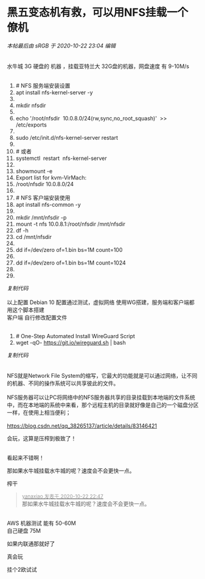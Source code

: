 # 黑五变态机有救，可以用NFS挂载一个僚机


<i class="pstatus"> 本帖最后由 sRGB 于 2020-10-22 23:04 编辑 </i><br />
<br />
<img id="aimg_wR01h" onclick="zoom(this, this.src, 0, 0, 0)" class="zoom" src="https://i.loli.net/2020/10/22/VltEuXR1oYhdIxN.png" onmouseover="img_onmouseoverfunc(this)" onload="thumbImg(this)" border="0" alt="" /><br />
<br />
水牛城 3G 硬盘的 机器 ，挂载亚特兰大 32G盘的机器，网盘速度 有 9-10M/s<br />
<br /><div class="blockcode"><div id="code_SMI"><ol><li># NFS 服务端安装设置<br /><li>apt install nfs-kernel-server -y<br /><li><br /><li>mkdir nfsdir<br /><li><br /><li>echo '/root/nfsdir&nbsp;&nbsp;10.0.8.0/24(rw,sync,no_root_squash)'&nbsp;&nbsp;&gt;&gt; /etc/exports<br /><li><br /><li>sudo /etc/init.d/nfs-kernel-server restart<br /><li><br /><li># 或者<br /><li>systemctl&nbsp;&nbsp;restart&nbsp;&nbsp;nfs-kernel-server<br /><li><br /><li>showmount -e<br /><li>Export list for kvm-VirMach:<br /><li>/root/nfsdir 10.0.8.0/24<br /><li><br /><li># NFS 客户端安装使用<br /><li>apt install nfs-common -y<br /><li><br /><li>mkdir /mnt/nfsdir -p<br /><li>mount -t nfs 10.0.8.1:/root/nfsdir /mnt/nfsdir<br /><li>df -h<br /><li>cd /mnt/nfsdir<br /><li><br /><li>dd if=/dev/zero of=1.bin bs=1M count=100<br /><li><br /><li>dd if=/dev/zero of=1.bin bs=1M count=1024<br /><li><br /><li></ol></div><em onclick="copycode($('code_SMI'));">复制代码</em></div><br />
以上配置 Debian 10 配置通过测试，虚拟网络 使用WG搭建，服务端和客户端都用这个脚本搭建<br />
客户端 自行修改配置文件<br />
<br /><div class="blockcode"><div id="code_D6x"><ol><li># One-Step Automated Install WireGuard Script<br /><li>wget -qO- https://git.io/wireguard.sh | bash</ol></div><em onclick="copycode($('code_D6x'));">复制代码</em></div><br />
<br />
NFS就是Network File System的缩写，它最大的功能就是可以通过网络，让不同的机器、不同的操作系统可以共享彼此的文件。<br />
<br />
​ NFS服务器可以让PC将网络中的NFS服务器共享的目录挂载到本地端的文件系统中，而在本地端的系统中来看，那个远程主机的目录就好像是自己的一个磁盘分区一样，在使用上相当便利；<br />
<br />
https://blog.csdn.net/qq_38265137/article/details/83146421

会玩，这算是压榨到极致了！<br />
<br />
<img src="static/image/smiley/default/lol.gif" smilieid="12" border="0" alt="" /><img src="static/image/smiley/default/lol.gif" smilieid="12" border="0" alt="" /><img src="static/image/smiley/default/lol.gif" smilieid="12" border="0" alt="" />

看起来不错啊！

那如果水牛城挂载水牛城的呢？速度会不会更快一点。

榨干

<div class="quote"><blockquote><font size="2"><a href="https://www.hostloc.com/forum.php?mod=redirect&amp;goto=findpost&amp;pid=9338528&amp;ptid=757390" target="_blank"><font color="#999999">yanaxiao 发表于 2020-10-22 22:47</font></a></font><br />
那如果水牛城挂载水牛城的呢？速度会不会更快一点。</blockquote></div><br />
AWS 机器测试 能有 50-60M<br />
自己硬盘 75M

如果内联通那就好了

真会玩

挂个2欧试试
